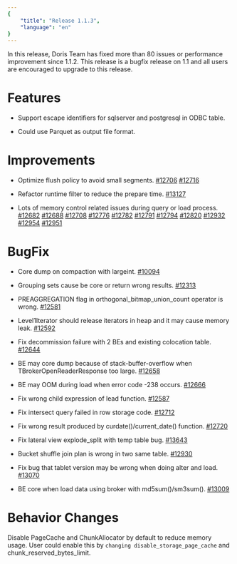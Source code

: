 ```yaml
---
{
    "title": "Release 1.1.3",
    "language": "en"
}
---
```


<!--
Licensed to the Apache Software Foundation (ASF) under one
or more contributor license agreements.  See the NOTICE file
distributed with this work for additional information
regarding copyright ownership.  The ASF licenses this file
to you under the Apache License, Version 2.0 (the
"License"); you may not use this file except in compliance
with the License.  You may obtain a copy of the License at

  http://www.apache.org/licenses/LICENSE-2.0

Unless required by applicable law or agreed to in writing,
software distributed under the License is distributed on an
"AS IS" BASIS, WITHOUT WARRANTIES OR CONDITIONS OF ANY
KIND, either express or implied.  See the License for the
specific language governing permissions and limitations
under the License.
-->


In this release, Doris Team has fixed more than 80 issues or performance improvement since 1.1.2. This release is a bugfix release on 1.1 and all users are encouraged to upgrade to this release.


# Features

- Support escape identifiers for sqlserver and postgresql in ODBC table.

- Could use Parquet as output file format.

# Improvements

- Optimize flush policy to avoid small segments. [#12706](https://github.com/apache/doris/pull/12706) [#12716](https://github.com/apache/doris/pull/12716)

- Refactor runtime filter to reduce the prepare time. [#13127](https://github.com/apache/doris/pull/13127)

- Lots of memory control related issues during query or load process. [#12682](https://github.com/apache/doris/pull/12682) [#12688](https://github.com/apache/doris/pull/12688) [#12708](https://github.com/apache/doris/pull/12708) [#12776](https://github.com/apache/doris/pull/12776) [#12782](https://github.com/apache/doris/pull/12782) [#12791](https://github.com/apache/doris/pull/12791) [#12794](https://github.com/apache/doris/pull/12794) [#12820](https://github.com/apache/doris/pull/12820) [#12932](https://github.com/apache/doris/pull/12932) [#12954](https://github.com/apache/doris/pull/12954) [#12951](https://github.com/apache/doris/pull/12951)

# BugFix

- Core dump on compaction with largeint. [#10094](https://github.com/apache/doris/pull/10094)

- Grouping sets cause be core or return wrong results. [#12313](https://github.com/apache/doris/pull/12313)

- PREAGGREGATION flag in orthogonal_bitmap_union_count operator is wrong. [#12581](https://github.com/apache/doris/pull/12581)

- Level1Iterator should release iterators in heap and it may cause memory leak. [#12592](https://github.com/apache/doris/pull/12592)

- Fix decommission failure with 2 BEs and existing colocation table. [#12644](https://github.com/apache/doris/pull/12644)

- BE may core dump because of stack-buffer-overflow when TBrokerOpenReaderResponse too large. [#12658](https://github.com/apache/doris/pull/12658)

- BE may OOM during load when error code -238 occurs. [#12666](https://github.com/apache/doris/pull/12666)

- Fix wrong child expression of lead function. [#12587](https://github.com/apache/doris/pull/12587)

- Fix intersect query failed in row storage code. [#12712](https://github.com/apache/doris/pull/12712)

- Fix wrong result produced by curdate()/current_date() function. [#12720](https://github.com/apache/doris/pull/12720)

- Fix lateral view explode_split with temp table bug. [#13643](https://github.com/apache/doris/pull/13643)

- Bucket shuffle join plan is wrong in two same table. [#12930](https://github.com/apache/doris/pull/12930)

- Fix bug that tablet version may be wrong when doing alter and load. [#13070](https://github.com/apache/doris/pull/13070)

- BE core when load data using broker with md5sum()/sm3sum(). [#13009](https://github.com/apache/doris/pull/13009)

# Behavior Changes

Disable PageCache and ChunkAllocator by default to reduce memory usage. User could enable this by `changing disable_storage_page_cache` and chunk_reserved_bytes_limit.


